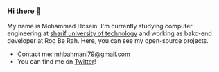 ### Hi there 👋

My name is Mohammad Hosein. I'm currently studying computer engineering at [sharif university of technology](http://www.sharif.ir/web/en/) and working as bakc-end developer at Roo Be Rah.
Here, you can see my open-source projects.
* Contact me: mhbahmani79@gmail.com
* You can find me on [Twitter](https://twitter.com/mh_bahmani)!
<!--
**mhbahmani/mhbahmani** is a ✨ _special_ ✨ repository because its `README.md` (this file) appears on your GitHub profile.

Here are some ideas to get you started:

- 🔭 I’m currently working on ...
- 🌱 I’m currently learning ...
- 👯 I’m looking to collaborate on ...
- 🤔 I’m looking for help with ...
- 💬 Ask me about ...
- 📫 How to reach me: ...
- 😄 Pronouns: ...
- ⚡ Fun fact: ...
-->
